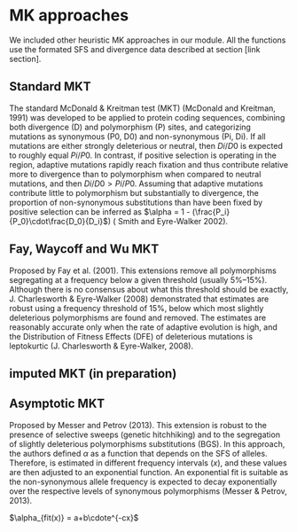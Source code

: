 # MK approaches
We included other heuristic MK approaches in our module. All the functions use the formated SFS and divergence data described at section [link section].

## Standard MKT
The standard McDonald & Kreitman test (MKT) (McDonald and Kreitman, 1991) was developed to be applied to protein coding sequences, combining both divergence (D) and polymorphism (P) sites, and categorizing mutations as synonymous (P0, D0) and non-synonymous (Pi, Di). If all mutations are either strongly deleterious or neutral, then $Di/D0$ is expected to roughly equal $Pi/P0$. In contrast, if positive selection is operating in the region, adaptive mutations rapidly reach fixation and thus contribute relative more to divergence than to polymorphism when compared to neutral mutations, and then $Di/D0 > Pi/P0$. Assuming that adaptive mutations contribute little to polymorphism but substantially to divergence, the proportion of non-synonymous substitutions than have been fixed by positive selection can be inferred as $\alpha = 1 - (\frac{P_i}{P_0}\cdot\frac{D_0}{D_i}$) ( Smith and Eyre-Walker 2002).

## Fay, Waycoff and Wu MKT
Proposed by Fay et al. (2001). This extensions remove all polymorphisms segregating at a frequency below a given threshold (usually 5%–15%). Although there is no consensus about what this threshold should be exactly, J. Charlesworth & Eyre-Walker (2008) demonstrated that  estimates are robust using a frequency threshold of 15%, below which most slightly deleterious polymorphisms are found and removed. The estimates are reasonably accurate only when the rate of adaptive evolution is high, and the Distribution of Fitness Effects (DFE) of deleterious mutations is leptokurtic (J. Charlesworth & Eyre-Walker, 2008).

## imputed MKT (in preparation)

## Asymptotic MKT
Proposed by Messer and Petrov (2013). This extension is robust to the presence of selective sweeps (genetic hitchhiking) and to the segregation of slightly deleterious polymorphisms substitutions (BGS). In this approach, the authors defined $\alpha$ as a function that depends on the SFS of alleles. Therefore, is estimated in different frequency intervals ($x$), and these values are then adjusted to an exponential function. An exponential fit is suitable as the non-synonymous allele frequency is expected to decay exponentially over the respective levels of synonymous polymorphisms (Messer & Petrov, 2013).

$\alpha_{fit(x)} = a+b\cdote^{-cx}$